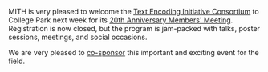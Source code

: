MITH is very pleased to welcome the [Text Encoding Initiative Consortium](http://www.tei-c.org) to College Park next week for its [20th Anniversary Members' Meeting](http://www.lib.umd.edu/dcr/events/teiconference/index.html). Registration is now closed, but the program is jam-packed with talks, poster sessions, meetings, and social occasions.

We are very pleased to [co-sponsor](http://www.lib.umd.edu/dcr/events/teiconference/sponsors.html) this important and exciting event for the field.
